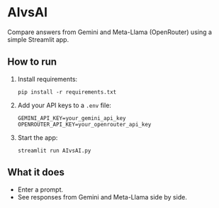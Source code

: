 # AIvsAI

Compare answers from Gemini and Meta-Llama (OpenRouter) using a simple Streamlit app.

## How to run

1. Install requirements:
   ```
   pip install -r requirements.txt
   ```

2. Add your API keys to a `.env` file:
   ```
   GEMINI_API_KEY=your_gemini_api_key
   OPENROUTER_API_KEY=your_openrouter_api_key
   ```

3. Start the app:
   ```
   streamlit run AIvsAI.py
   ```

## What it does

- Enter a prompt.
- See responses from Gemini and Meta-Llama side by side.